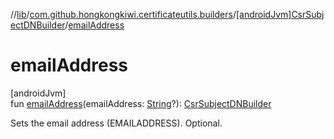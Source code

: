 //[lib](../../../index.md)/[com.github.hongkongkiwi.certificateutils.builders](../index.md)/[[androidJvm]CsrSubjectDNBuilder](index.md)/[emailAddress](email-address.md)

# emailAddress

[androidJvm]\
fun [emailAddress](email-address.md)(emailAddress: [String](https://kotlinlang.org/api/latest/jvm/stdlib/kotlin/-string/index.html)?): [CsrSubjectDNBuilder](index.md)

Sets the email address (EMAILADDRESS). Optional.
